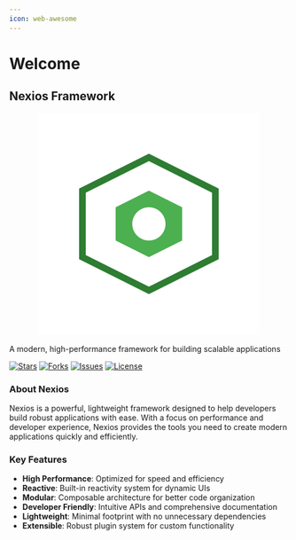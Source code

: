 ```yaml
---
icon: web-awesome
---
```


# Welcome

## Nexios Framework

<div align="center"><img src=".gitbook/assets/icon.svg" alt="Nexios Logo"></div>

A modern, high-performance framework for building scalable applications

&#x20;        [![Stars](https://img.shields.io/github/stars/nexios-labs/Nexios)](https://github.com/nexios-labs/Nexios/stargazers)        [![Forks](https://img.shields.io/github/forks/nexios-labs/Nexios)](https://github.com/nexios-labs/Nexios/network/members)          [![Issues](https://img.shields.io/github/issues/nexios-labs/Nexios)](https://github.com/nexios-labs/Nexios/issues)       [![License](https://img.shields.io/github/license/nexios-labs/Nexios)](../LICENSE)

### About Nexios

Nexios is a powerful, lightweight framework designed to help developers build robust applications with ease. With a focus on performance and developer experience, Nexios provides the tools you need to create modern applications quickly and efficiently.

### Key Features

* &#x20;**High Performance**: Optimized for speed and efficiency
* &#x20;**Reactive**: Built-in reactivity system for dynamic UIs
* &#x20;**Modular**: Composable architecture for better code organization
* **Developer Friendly**: Intuitive APIs and comprehensive documentation
* &#x20;**Lightweight**: Minimal footprint with no unnecessary dependencies
* &#x20;**Extensible**: Robust plugin system for custom functionality

